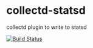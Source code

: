 # collectd-statsd
collectd plugin to write to statsd

[![Build Status](https://travis-ci.org/lyft/collectd-statsd.svg?branch=master)](https://travis-ci.org/lyft/collectd-statsd)
